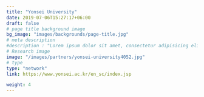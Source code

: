 ```yaml
---
title: "Yonsei University"
date: 2019-07-06T15:27:17+06:00
draft: false
# page title background image
bg_image: "images/backgrounds/page-title.jpg"
# meta description
#description : "Lorem ipsum dolor sit amet, consectetur adipisicing elit, sed do eiusmod tempor incididunt ut labore. dolore magna aliqua. Ut enim ad minim veniam, quis nostrud."
# Research image
image: "/images/partners/yonsei-university4052.jpg"
# type
type: "network"
link: https://www.yonsei.ac.kr/en_sc/index.jsp

weight: 4
---
```

